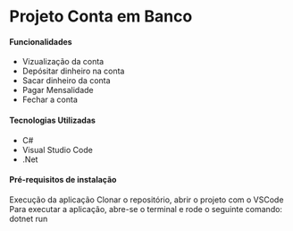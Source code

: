 # Projeto Conta em Banco

#### Funcionalidades
- Vizualização da conta
- Depósitar dinheiro na conta
- Sacar dinheiro da conta
- Pagar Mensalidade
- Fechar a conta

#### Tecnologias Utilizadas
- C# 
- Visual Studio Code
- .Net

#### Pré-requisitos de instalação
Execução da aplicação
Clonar o repositório, abrir o projeto com o VSCode
Para executar a aplicação, abre-se o terminal e rode o seguinte comando: dotnet run

